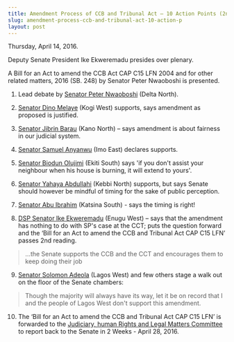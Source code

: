 ```yaml
---
title: Amendment Process of CCB and Tribunal Act – 10 Action Points (2nd Reading)
slug: amendment-process-ccb-and-tribunal-act-10-action-p
layout: post
---
```


Thursday, April 14, 2016.

Deputy Senate President Ike Ekweremadu presides over plenary.

A Bill for an Act to amend the CCB Act CAP C15 LFN 2004 and for other related matters, 2016 (SB. 248) by Senator Peter Nwaoboshi is presented.

1. Lead debate by [Senator Peter Nwaoboshi](/person/peter-nwaboshi/contact_details/ "Senator Peter Nwaoboshi") (Delta North).

2. [Senator Dino Melaye](/person/dino-melaye/contact_details/ "Senator Dino Melaye") (Kogi West) supports, says amendment as proposed is justified. 

3. [Senator Jibrin Barau](/person/jibrin-barau/contact_details/ "Senator Jibrin Barau") (Kano North) – says amendment is about fairness in our judicial system.

4. [Senator Samuel Anyanwu](/person/samuel-anyanwu/contact_details/ "Senator Samuel Anyanwu") (Imo East) declares supports.

5. [Senator Biodun Olujimi](/person/biodun-christine-olujimi/ "Senator Biodun Olujimi") (Ekiti South) says 'if you don't assist your neighbour when his house is burning, it will extend to yours'.

6. [Senator Yahaya Abdullahi](/person/yahaya-abdullahi/contact_details/ "Senator Yahaya Abdullahi") (Kebbi North) supports, but says Senate should however be mindful of timing for the sake of public perception. 

7. [Senator Abu Ibrahim](/person/ibrahim-abu/contact_details/ "Senator Abu Ibrahim") (Katsina South) - says the timing is right!

8. [DSP Senator Ike Ekweremadu](/person/ekweremadu-ike/contact_details/ "Senator Ike Ekweremadu") (Enugu West) – says that the amendment has nothing to do with SP's case at the CCT; puts the question forward and the ‘Bill for an Act to amend the CCB and Tribunal Act CAP C15 LFN’ passes 2nd reading.

> …the Senate supports the CCB and the CCT and encourages them to keep doing their job

9. [Senator Solomon Adeola](/person/solomon-olamilekan-adeola/contact_details/ "Senator Solomon Adeola") (Lagos West) and few others stage a walk out on the floor of the Senate chambers:

> Though the majority will always have its way, let it be on record that I and the people of Lagos West don't support this amendment.

10. The ‘Bill for an Act to amend the CCB and Tribunal Act CAP C15 LFN’ is forwarded to the [Judiciary, human Rights and Legal Matters Committee](/organisation/judiciary-human-rights-and-legal-matters-committee-senate/people/ "Judiciary, human Rights and Legal Matters Committee") to report back to the Senate in 2 Weeks - April 28, 2016.

